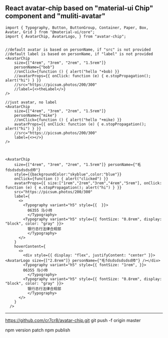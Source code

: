 React avatar-chip based on "material-ui Chip" component and "muliti-avatar" 
------------------------------------

    import { Typography, Button, ButtonGroup, Container, Paper, Box, Avatar, Grid } from "@material-ui/core";
    import { AvatarChip, AvatarLogo, } from "avatar-chip";


    //default avatar is based on personName, if "src" is not provided
    //default label is based on personName, if "label" is not provided
    <AvatarChip
        size={["4rem", "3rem", "2rem", "1.5rem"]} 
        personName={"bob"}
        //onClick={function () { alert("hello "+bob) }}
        //avatarProps={{ onClick: function (e) { e.stopPropagation(); alert("hi") } }}
        //src="https://picsum.photos/200/300" 
        //label={<>theLabel</>}
    />

    //just avatar, no label
    <AvatarChip
        size={["4rem", "3rem", "2rem", "1.5rem"]} 
        personName={"mike"}
        //onClick={function () { alert("hello "+mike) }}
        avatarProps={{ onClick: function (e) { e.stopPropagation(); alert("hi") } }}
        //src="https://picsum.photos/200/300" 
        label={<></>}
    />



    <AvatarChip
        size={["4rem", "3rem", "2rem", "1.5rem"]} personName={"毛fdsdsdsdsdsd帅"}
        style={{backgroundColor:"skyblue",color:"blue"}}
        onClick={function () { alert("clicked") }}
        avatarProps={{ size:["1rem","2rem","3rem","4rem","5rem"], onClick: function (e) { e.stopPropagation(); alert("hi") } }}
        src="https://picsum.photos/200/300"
        label={
          <>
            <Typography variant="h5" style={{  }}>
              06355 马小帅
              </Typography>
            <Typography variant="h5" style={{ fontSize: "0.8rem", display: "block", color: "gray" }}>
              银行总行法律合规部
              </Typography>
          </>
        }
        hoverContent={
          <>
            <div style={{ display: "flex", justifyContent: "center" }}><AvatarLogo size={["2.8rem"]} personName={"毛fdsdsdsdsdsd帅"} /></div>
            <Typography variant="h5" style={{ fontSize: "1rem", }}>
            06355 马小帅
              </Typography>
            <Typography variant="h5" style={{ fontSize: "0.8rem", display: "block", color: "gray" }}>
              银行总行法律合规部
              </Typography>
          </>
        }
      />


 
------------------------------------


https://github.com/cr7cr8/avatar-chip.git
git push -f origin master


npm version patch
npm publish

